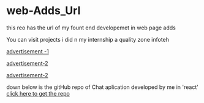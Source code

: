 # web-Adds_Url
this reo has the url of my fount end developemet in web page adds

You can visit projects i did n my internship a quality zone infoteh

[advertisement -1](https://www.qzdemo.in/anandhproject/whatsapp-marketting/whatsappmarkering.php)

[advertisement-2](https://www.qzdemo.in/anandhproject/msoffice-ai/msoffice.php)

[advertisement-2](https://www.qzdemo.in/anandhproject/whatsapp-masterclass/index.php)


down below is the gitHub repo of Chat aplication developed by me in 'react'\
[click here to get the repo](https://github.com/Anandhakrishnan15/host.git)
